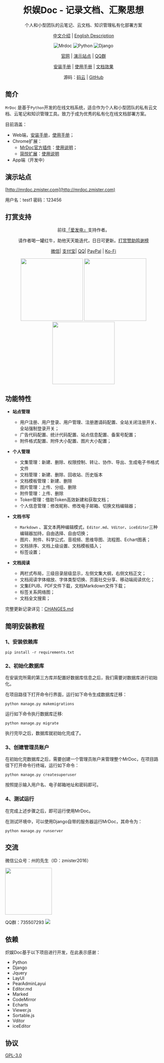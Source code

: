 <h1 align="center">炽娱Doc - 记录文档、汇聚思想</h1>

<p align="center">个人和小型团队的云笔记、云文档、知识管理私有化部署方案</p>

<p align="center">
<a href="./README-zh.md">中文介绍</a> |
<a href="./README.md">English Description</a> 
</p>


<p align="center">
<img src="https://img.shields.io/badge/MrDoc-v0.6.7-brightgreen.svg" title="Mrdoc" />
<img src="https://img.shields.io/badge/Python-3.5+-blue.svg" title="Python" />
<img src="https://img.shields.io/badge/Django-v2.2-important.svg" title="Django" />
</p>

<p align="center">
<a href="https://zmister.com/mrdoc/">官网</a> | 
<a href="http://mrdoc.zmister.com/">演示站点</a> |
<a href="http://shang.qq.com/wpa/qunwpa?idkey=143c23a4ffbd0ba9137d2bce3ee86c83532c05259a0542a69527e36615e64dba">QQ群</a>
</p>

<p align="center">
<a href="http://mrdoc.zmister.com/project-7/">安装手册</a> | 
<a href="http://mrdoc.zmister.com/project-54/">使用手册</a> |
<a href="http://mrdoc.zmister.com/project-20/">文档效果</a>
</p>

<p align="center">源码：<a href="https://gitee.com/zmister/MrDoc">码云</a> | 
<a href="https://github.com/zmister2016/MrDoc">GitHub</a>
</p>

## 简介

`MrDoc` 是基于`Python`开发的在线文档系统，适合作为个人和小型团队的私有云文档、云笔记和知识管理工具。致力于成为优秀的私有化在线文档部署方案。

目前涵盖：

- Web端，[安装手册](http://mrdoc.zmister.com/project-7/)，[使用手册](http://mrdoc.zmister.com/project-54/)；
- Chrome扩展：
    - [MrDoc官方插件](https://gitee.com/zmister/mrdoc-webclipper)：[使用说明](http://mrdoc.zmister.com/project-7/doc-243/)；
    - [简悦扩展](https://github.com/Kenshin/simpread)：[使用说明](https://github.com/Kenshin/simpread/issues/893)
- App端（开发中）

## 演示站点

[http://mrdoc.zmister.com](http://mrdoc.zmister.com)

用户名：test1  密码：123456

## 打赏支持

<p align="center">前往<a href="https://afdian.net/@zmister">「爱发电」</a>支持作者。</p>

<p align="center">请作者喝一罐红牛，助他天天能迭代，日日可更新。<a href="http://mrdoc.zmister.com/project-7/doc-1366/">打赏赞助鸣谢榜</a></p>

<p align="center">
<a href="http://mrdoc.zmister.com/project-7/doc-434/">微信</a>|
<a href="http://mrdoc.zmister.com/project-7/doc-434/">支付宝</a>|
<a href="http://mrdoc.zmister.com/project-7/doc-434/">QQ</a>|
<a href="https://paypal.me/zmister">PayPal</a> |
<a href="https://ko-fi.com/zmister">Ko-Fi</a>
</p>

<p align="center">
<img src="http://mrdoc.zmister.com/media/202106/dashang_wxwebp_1622762424.jpg" height=200>
<img src="http://mrdoc.zmister.com/media/202106/dashang_alipaywebp_1622762435.jpg" height=200>
<img src="http://mrdoc.zmister.com/media/202106/dashang_qqwebp_1622762444.jpg" height=200>
</p>


## 功能特性

- **站点管理**
	- 用户注册、用户登录、用户管理、注册邀请码配置、全站关闭注册开关、全站强制登录开关；
	- 广告代码配置、统计代码配置、站点信息配置、备案号配置；
	- 附件格式配置、附件大小配置、图片大小配置；

- **个人管理**
	- 文集管理：新建、删除、权限控制、转让、协作、导出、生成电子书格式文件
	- 文档管理：新建、删除、回收站、历史版本
	- 文档模板管理：新建、删除
	- 图片管理：上传、分组、删除
	- 附件管理：上传、删除
	- Token管理：借助Token高效新建和获取文档；
	- 个人信息管理：修改昵称、修改电子邮箱、切换文档编辑器；
	
- **文档书写**
	- `Markdown` 、富文本两种编辑模式，`Editor.md`、`Vditor`、`iceEditor`三种编辑器加持，自由选择、自由切换；
	- 图片、附件、科学公式、音视频、思维导图、流程图、Echart图表；
	- 文档排序、文档上级设置、文档模板插入；
	- 标签设置；

- **文档阅读**
	- 两栏式布局，三级目录层级显示，左侧文集大纲，右侧文档正文；
	- 文档阅读字体缩放、字体类型切换、页面社交分享、移动端阅读优化；
	- 文集EPUB、PDF文件下载，文档Markdown文件下载；
	- 标签关系网络图；
	- 文档全文搜索；

完整更新记录详见：[CHANGES.md](./CHANGES.md)

## 简明安装教程

### 1、安装依赖库
```
pip install -r requirements.txt
```

### 2、初始化数据库

在安装完所需的第三方库并配置好数据库信息之后，我们需要对数据库进行初始化。

在项目路径下打开命令行界面，运行如下命令生成数据库迁移：

```
python manage.py makemigrations 
```

运行如下命令执行数据库迁移:

```
python manage.py migrate
```
执行完毕之后，数据库就初始化完成了。

### 3、创建管理员账户
在初始化完数据库之后，需要创建一个管理员账户来管理整个MrDoc，在项目路径下打开命令行终端，运行如下命令：
```
python manage.py createsuperuser
```
按照提示输入用户名、电子邮箱地址和密码即可。

### 4、测试运行
在完成上述步骤之后，即可运行使用MrDoc。

在测试环境中，可以使用Django自带的服务器运行MrDoc，其命令为：

```
python manage.py runserver
```

## 交流

<p>微信公众号：州的先生（ID：zmister2016）</p>
<img src="http://mrdoc.zmister.com/media//202010/2020-10-29_213550.png" height=150 />

<p>QQ群：735507293 <a href="http://shang.qq.com/wpa/qunwpa?idkey=143c23a4ffbd0ba9137d2bce3ee86c83532c05259a0542a69527e36615e64dba"><img src="http://pub.idqqimg.com/wpa/images/group.png" /></a></p>

## 依赖

炽娱Doc基于以下项目进行开发，在此表示感谢：

- Python
- Django
- Jquery
- LayUI
- PearAdminLayui
- Editor.md
- Marked
- CodeMirror
- Echarts
- Viewer.js
- Sortable.js
- Vditor
- iceEditor

## 协议

<a href="./LICENSE">GPL-3.0</a>